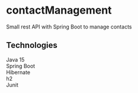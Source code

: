 # contactManagement
Small rest API with Spring Boot to manage contacts  

## Technologies
Java 15  
Spring Boot  
Hibernate  
h2  
Junit  


